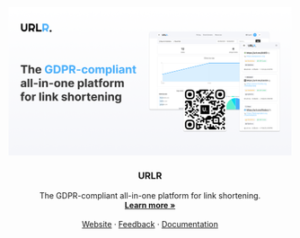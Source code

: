 <p align="center">
  <a href="https://urlr.me/en">
   <img src="https://raw.githubusercontent.com/URLR/.github/main/profile/open-graph-en.png" alt="URLR">
  </a>

  <h3 align="center">URLR</h3>

  <p align="center">
    The GDPR-compliant all-in-one platform for link shortening.
    <br />
    <a href="https://urlr.me/en"><strong>Learn more »</strong></a>
    <br />
    <br />
    <a href="https://urlr.me/en">Website</a>
    ·
    <a href="https://urlr.featurebase.app">Feedback</a>
    ·
    <a href="https://docs.urlr.me/en/">Documentation</a>
  </p>
</p>